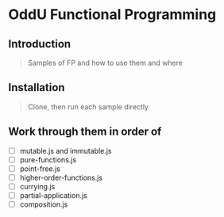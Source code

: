 # OddU Functional Programming

## Introduction

> Samples of FP and how to use them and where

## Installation

> Clone, then run each sample directly

## Work through them in order of

- [ ] mutable.js and immutable.js
- [ ] pure-functions.js
- [ ] point-free.js
- [ ] higher-order-functions.js
- [ ] currying.js
- [ ] partial-application.js
- [ ] composition.js